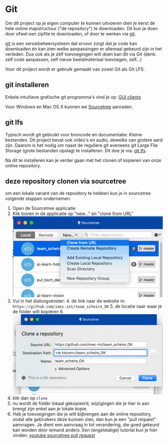 # Git

Om dit project op je eigen computer te kunnen uitvoeren dien je eerst de hele online mapstructuur ("de repository") te downloaden. Dit kun je doen door ofwel een zipfile te downloaden, of door te werken via [git](https://git-scm.com/).

[git](https://git-scm.com/) is een versiebeheersysteem dat ervoor zorgt dat je code kan downloaden én kan zien welke aanpassingen er allemaal gebeurd zijn in het verleden. Dus ook als je zélf toevoegingen wilt doen kan dit via Git (denk: zelf code aanpassen, zelf nieuw beeldmateriaal toevoegen, zelf...)

Voor dit project wordt er gebruik gemaakt van zowel Git als Git LFS.

## git installeren

Enkele intuïtieve grafische git programma's vind je op: [GUI clients](https://git-scm.com/downloads/guis/)

Voor Windows en Mac OS X kunnen we [Sourcetree](https://www.sourcetreeapp.com/) aanraden.



## git lfs

Typisch wordt git gebruikt voor broncode en documentatie: Kleine bestanden. Dit project bevat ook video's en audio, dewelke van grotere aard zijn. Daarom is het nodig om naast de reguliere git eveneens git Large File Storage (grote bestanden opslag) te installeren. Dit doe je via: [git lfs](https://git-lfs.github.com/).

Na dit te installeren kan je verder gaan met het clonen of kopieren van onze online repository.

## deze repository clonen via sourcetree

om een lokale variant van de repository te hebben kun je in sourcetree volgende stappen ondernemen.

1. Open de Sourcetree applicatie
2. Klik boven in de applicatie op "new..." en "clone from URL" ![](images/sourcetree1.png)
3. Vul in het dialoogvenster:
	4. de link naar de website in: `https://github.com/imec-int/team_scheire_OK`
	5. de locatie naar waar je de folder wilt kopiëren
	6. ![](images/sourcetree2.png)
6. klik dan op `clone`
7. nu wordt de folder lokaal gekopieerd, wijzigingen die je hier in aan brengt zijn enkel aan je lokale kopie.
8. Heb je toevoegingen die je wilt bijbrengen aan de online repository, zodat alle gebruikers deze kunnen zien, dan kun je een "pull request" aanvragen. Je dient een aanvraag in tot verandering, die goed gekeurd kan worden door iemand anders. Een (engelstalige) tutorial kun je hier vinden: [youtube sourcetree pull request](https://www.youtube.com/watch?v=hxP3hzspSWs)